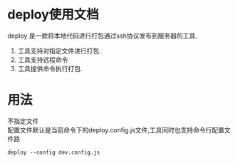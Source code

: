 deploy使用文档
=======
deploy 是一款将本地代码进行打包通过ssh协议发布到服务器的工具.  
1. 工具支持对指定文件进行打包.  
2. 工具支持远程命令
3. 工具提供命令执行打包.

用法
=======
不指定文件  
配置文件默认是当前命令下的deploy.config.js文件,工具同时也支持命令行配置文件路  
```linux
deploy --config dev.config.js
```